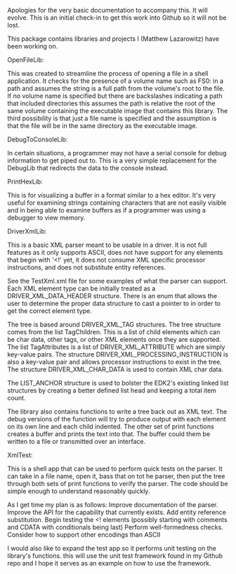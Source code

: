 Apologies for the very basic documentation to accompany this. It will evolve.
This is an initial check-in to get this work into Github so it will not be lost. 

This package contains libraries and projects I (Matthew Lazarowitz) have been working on. 

OpenFileLib:

This was created to streamline the process of opening a file in a shell application.
It checks for the presence of a volume name such as FS0: in a path and assumes the string is a full path
from the volume's root to the file.
If no volume name is specified but there are backslashes indicating a path that included directories
this assumes the path is relative the root of the same volume containing the executable image that contains
this library.
The third possibility is that just a file name is specified and the assumption is that the file will be in 
the same directory as the executable image. 

DebugToConsoleLib:

In certain situations, a programmer may not have a serial console for debug information to get piped out to.
This is a very simple replacement for the DebugLib that redirects the data to the console instead.

PrintHexLib:

This is for visualizing a buffer in a format similar to a hex editor. It's very useful for examining strings containing characters that are not easily visible and in being able to examine buffers as if a programmer was using a debugger to view memory.

DriverXmlLib:

This is a basic XML parser meant to be usable in a driver.
It is not full features as it only supports ASCII, does not have support for any elements that begin with '<!' yet, it does not consume XML specific processor instructions, and does not substitute entity references.

See the TestXml.xml file for some examples of what the parser can support.
Each XML element type can be initially treated as a DRIVER_XML_DATA_HEADER structure.
There is an enum that allows the user to determine the proper data structure to cast a pointer to in order to get the correct element type. 

The tree is based around DRIVER_XML_TAG structures. The tree structure comes from the list TagChildren. 
This is a list of child elements which can be char data, other tags, or other XML elements once they are supported.
The list TagAttributes is a list of DRIVER_XML_ATTRIBUTE which are simply key-value pairs.
The structure DRIVER_XML_PROCESSING_INSTRUCTION is also a key-value pair and allows processor instructions to exist in the tree.
The structure DRIVER_XML_CHAR_DATA is used to contain XML char data.

The LIST_ANCHOR structure is used to bolster the EDK2's existing linked list structures by creating a better defined list head and keeping a total item count.

The library also contains functions to write a tree back out as XML text. The debug versions of the function will try to produce output with each element on its own line and each child indented.
The other set of print functions creates a buffer and prints the text into that. The buffer could them be written to a file or transmitted over an interface.

XmlTest:

This is a shell app that can be used to perform quick tests on the parser. It can take in a file name, open it, bass that on tot he parser, then put the tree through both sets of print functions to verify the parser.
The code should be simple enough to understand reasonably quickly.


As I get time my plan is as follows: 
Improve documentation of the parser. 
Improve the API for the capability that currently exists.
Add entity reference substitution.
Begin testing the <! elements (possibly starting with comments and CDATA with conditionals being last)
Perform well-formedness checks.
Consider how to support other encodings than ASCII

I would also like to expand the test app so it performs unit testing on the library's functions. 
this will use the unit test framework found in my Github repo and I hope it serves as an example on how to use the framework.